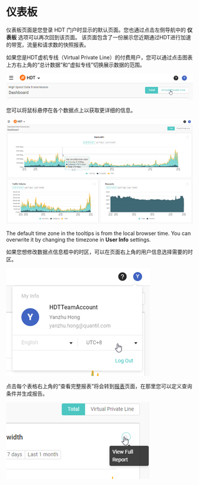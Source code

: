 # 仪表板
仪表板页面是您登录 HDT 门户时显示的默认页面。您也通过点击左侧导航中的 **仪表板** 选项可以再次回到该页面。
该页面包含了一份展示您近期通过HDT进行加速的带宽，流量和请求数的快照报表。

如果您是HDT虚机专线（Virtual Private Line）的付费用户，您可以通过点击图表上方右上角的“总计数据”和“虚拟专线”切换展示数据的范围。

![null](</docs/resources/images/dashboard/selectTotalOrVpl.png>)

您可以将鼠标悬停在各个数据点上以获取更详细的信息。

![null](</docs/resources/images/dashboard/dashboard.png>)

The default time zone in the tooltips is from the local browser time. You can overwrite it by changing the timezone in **User Info** settings.

如果您想修改数据点信息框中的时区，可以在页面右上角的用户信息选择需要的时区。

![null](</docs/resources/images/dashboard/myInfo.png>)

点击每个表格右上角的“查看完整报表”将会转到[报表](</docs/portal/reports.md>)页面，在那里您可以定义查询条件并生成报告。

![null](</docs/resources/images/dashboard/viewFullReport.png>)


